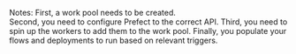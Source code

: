 Notes:
First, a work pool needs to be created.  
Second, you need to configure Prefect to the correct API.
Third, you need to spin up the workers to add them to the work pool.
Finally, you populate your flows and deployments to run based on relevant triggers.